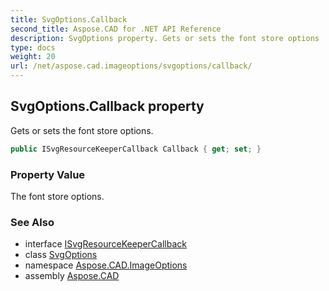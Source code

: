 ```yaml
---
title: SvgOptions.Callback
second_title: Aspose.CAD for .NET API Reference
description: SvgOptions property. Gets or sets the font store options
type: docs
weight: 20
url: /net/aspose.cad.imageoptions/svgoptions/callback/
---
```

## SvgOptions.Callback property

Gets or sets the font store options.

```csharp
public ISvgResourceKeeperCallback Callback { get; set; }
```

### Property Value

The font store options.

### See Also

* interface [ISvgResourceKeeperCallback](../../../aspose.cad.imageoptions.svgoptionsparameters/isvgresourcekeepercallback/)
* class [SvgOptions](../)
* namespace [Aspose.CAD.ImageOptions](../../svgoptions/)
* assembly [Aspose.CAD](../../../)



